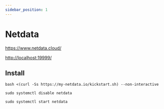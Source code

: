 ```yaml
---
sidebar_position: 1
---
```


# Netdata

<https://www.netdata.cloud/>

<http://localhost:19999/>

## Install

```
bash <(curl -Ss https://my-netdata.io/kickstart.sh) --non-interactive
```
```
sudo systemctl disable netdata
```
```
sudo systemctl start netdata
```
